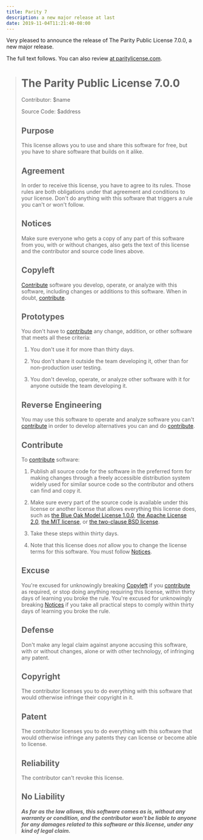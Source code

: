 ```yaml
---
title: Parity 7
description: a new major release at last
date: 2019-11-04T11:21:40-08:00
---
```


Very pleased to announce the release of The Parity Public License 7.0.0, a new major release.

The full text follows.  You can also review [at paritylicense.com](https://paritylicense.com/versions/7.0.0.html).

> # The Parity Public License 7.0.0
>
> Contributor: $name
>
> Source Code: $address
>
> ## Purpose
>
> This license allows you to use and share this software for free, but you have to share software that builds on it alike.
>
> ## Agreement
>
> In order to receive this license, you have to agree to its rules.  Those rules are both obligations under that agreement and conditions to your license.  Don't do anything with this software that triggers a rule you can't or won't follow.
>
> ## Notices
>
> Make sure everyone who gets a copy of any part of this software from you, with or without changes, also gets the text of this license and the contributor and source code lines above.
>
> ## Copyleft
>
> [Contribute](#contribute) software you develop, operate, or analyze with this software, including changes or additions to this software.  When in doubt, [contribute](#contribute).
>
> ## Prototypes
>
> You don't have to [contribute](#contribute) any change, addition, or other software that meets all these criteria:
>
> 1.  You don't use it for more than thirty days.
>
> 2.  You don't share it outside the team developing it, other than for non-production user testing.
>
> 3.  You don't develop, operate, or analyze other software with it for anyone outside the team developing it.
>
> ## Reverse Engineering
>
> You may use this software to operate and analyze software you can't [contribute](#contribute) in order to develop alternatives you can and do [contribute](#contribute).
>
> ## Contribute
>
> To [contribute](#contribute) software:
>
> 1.  Publish all source code for the software in the preferred form for making changes through a freely accessible distribution system widely used for similar source code so the contributor and others can find and copy it.
>
> 2.  Make sure every part of the source code is available under this license or another license that allows everything this license does, such as [the Blue Oak Model License 1.0.0](https://blueoakcouncil.org/license/1.0.0), [the Apache License 2.0](https://www.apache.org/licenses/LICENSE-2.0.html), [the MIT license](https://spdx.org/licenses/MIT.html), or [the two-clause BSD license](https://spdx.org/licenses/BSD-2-Clause.html).
>
> 3.  Take these steps within thirty days.
>
> 4.  Note that this license does _not_ allow you to change the license terms for this software.  You must follow [Notices](#notices).
>
> ## Excuse
>
> You're excused for unknowingly breaking [Copyleft](#copyleft) if you [contribute](#contribute) as required, or stop doing anything requiring this license, within thirty days of learning you broke the rule.  You're excused for unknowingly breaking [Notices](#notices) if you take all practical steps to comply within thirty days of learning you broke the rule.
>
> ## Defense
>
> Don't make any legal claim against anyone accusing this software, with or without changes, alone or with other technology, of infringing any patent.
>
> ## Copyright
>
> The contributor licenses you to do everything with this software that would otherwise infringe their copyright in it.
>
> ## Patent
>
> The contributor licenses you to do everything with this software that would otherwise infringe any patents they can license or become able to license.
>
> ## Reliability
>
> The contributor can't revoke this license.
>
> ## No Liability
>
> ***As far as the law allows, this software comes as is, without any warranty or condition, and the contributor won't be liable to anyone for any damages related to this software or this license, under any kind of legal claim.***
